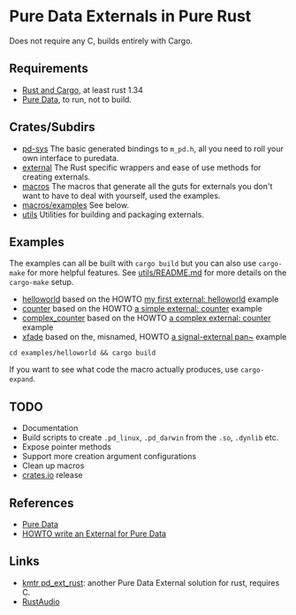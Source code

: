 # Pure Data Externals in Pure Rust

Does not require any C, builds entirely with Cargo.

## Requirements

* [Rust and Cargo](https://www.rust-lang.org/tools/install), at least rust 1.34
* [Pure Data](https://puredata.info), to run, not to build.

## Crates/Subdirs

* [pd-sys](pd-sys) The basic generated bindings to `m_pd.h`, all you need to roll your own interface to puredata.
* [external](external) The Rust specific wrappers and ease of use methods for creating externals.
* [macros](macros) The macros that generate all the guts for externals you don't want to have to deal with yourself, used the examples.
* [macros/examples](macros/examples) See below.
* [utils](utils/README.md) Utilities for building and packaging externals.

## Examples

The examples can all be built with `cargo build` but you can also use `cargo-make` for more helpful features.
See [utils/README.md](utils/README.md) for more details on the `cargo-make` setup.

* [helloworld](macros/examples/helloworld/src/lib.rs) based on the HOWTO [my first external: helloworld](https://github.com/pure-data/externals-howto#my-first-external-helloworld) example
* [counter](macros/examples/counter/src/lib.rs) based on the HOWTO [a simple external: counter](https://github.com/pure-data/externals-howto#a-simple-external-counter) example
* [complex_counter](macros/examples/complex_counter/src/lib.rs) based on the HOWTO [a complex external: counter](https://github.com/pure-data/externals-howto#a-complex-external-counter) example
* [xfade](macros/examples/xfade/src/lib.rs) based on the, misnamed, HOWTO [a signal-external pan~](https://github.com/pure-data/externals-howto#a-signal-external-pan) example

```
cd examples/helloworld && cargo build
```

If you want to see what code the macro actually produces, use `cargo-expand`.

## TODO

* Documentation
* Build scripts to create `.pd_linux`, `.pd_darwin` from the `.so`, `.dynlib` etc.
* Expose pointer methods
* Support more creation argument configurations
* Clean up macros
* [crates.io](https://crates.io/) release

## References

* [Pure Data](https://puredata.info)
* [HOWTO write an External for Pure Data](https://github.com/pure-data/externals-howto)

## Links

* [kmtr pd_ext_rust](https://github.com/kmtr/pd_ext_rust): another Pure Data External solution for rust, requires C.
* [RustAudio](https://github.com/RustAudio)
